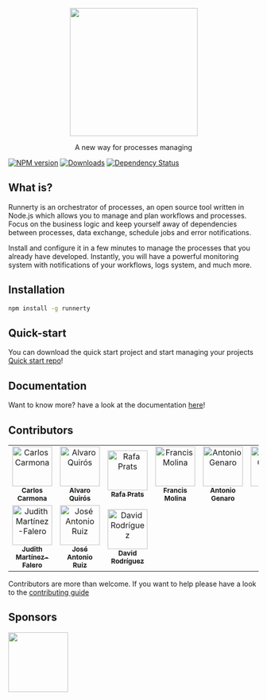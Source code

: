 <p align="center">
  <a href="http://runnerty.io">
    <img height="257" src="https://runnerty.io/assets/header/logo-stroked.png">
  </a>
  <p align="center">A new way for processes managing</p>
</p>

[![NPM version][npm-image]][npm-url] [![Downloads][downloads-image]][npm-url] [![Dependency Status][david-badge]][david-badge-url]

## What is?

Runnerty is an orchestrator of processes, an open source tool written in Node.js which allows you to manage and plan workflows and processes. Focus on the business logic and keep yourself away of dependencies between processes, data exchange, schedule jobs and error notifications.

Install and configure it in a few minutes to manage the processes that you already have developed. Instantly, you will have a powerful monitoring system with notifications of your workflows, logs system, and much more.

## Installation

```bash
npm install -g runnerty
```

## Quick-start

You can download the quick start project and start managing your projects
[Quick start repo](https://github.com/runnerty/runnerty-quick-start)!

[downloads-image]: https://img.shields.io/npm/dm/runnerty.svg
[npm-url]: https://www.npmjs.com/package/runnerty
[npm-image]: https://img.shields.io/npm/v/runnerty.svg
[david-badge]: https://david-dm.org/runnerty/runnerty.svg
[david-badge-url]: https://david-dm.org/runnerty/runnerty

## Documentation

Want to know more? have a look at the documentation [here](http://docs.runnerty.io)!

## Contributors

<!-- ALL-CONTRIBUTORS-LIST:START - Do not remove or modify this section -->
<!-- prettier-ignore-start -->
<!-- markdownlint-disable -->
<table>
  <tr>
    <td align="center"><a href="https://github.com/CarlosCarmona"><img src="https://avatars0.githubusercontent.com/u/2606030?v=4" width="80px;" alt="Carlos Carmona"/><br /><sub><b>Carlos Carmona</b></sub></a><br /></td>
    <td align="center"><a href="https://github.com/alo"><img src="https://avatars2.githubusercontent.com/u/234613?v=4" width="80px;" alt="Alvaro Quirós"/><br /><sub><b>Alvaro Quirós</b></sub></a><br /></td>
    <td align="center"><a href="https://github.com/raprav"><img src="https://avatars1.githubusercontent.com/u/62855?v=4" width="80px;" alt="Rafa Prats"/><br /><sub><b>Rafa Prats</b></sub></a><br /></td>
    <td align="center"><a href="https://github.com/pakitovic"><img src="https://avatars0.githubusercontent.com/u/18547138?v=4" width="80px;" alt="Francis Molina"/><br /><sub><b>Francis Molina</b></sub></a><br /></td>
    <td align="center"><a href="https://github.com/antoniogenaro"><img src="https://avatars3.githubusercontent.com/u/15797756?v=4" width="80px;" alt="Antonio Genaro"/><br /><sub><b>Antonio Genaro</b></sub></a><br /></td>
    <td align="center"><a href="https://github.com/gocastilla"><img src="https://avatars2.githubusercontent.com/u/20567140?v=4" width="80px;" alt="Alberto Gómez"/><br /><sub><b>Alberto Gómez</b></sub></a><br /></td>
  </tr>
  <tr>
    <td align="center"><a href="https://github.com/judmft"><img src="https://avatars0.githubusercontent.com/u/49159375?s=400&v=4" width="80px;" alt="Judith Martínez-Falero"/><br /><sub><b>Judith Martínez-Falero</b></sub></a><br /></td>
    <td align="center"><a href="https://github.com/Jhonsensf"><img src="https://avatars3.githubusercontent.com/u/20872950?v=4" width="80px;" alt="José Antonio Ruiz"/><br /><sub><b>José Antonio Ruiz</b></sub></a><br /></td>
    <td align="center"><a href="http://www.baldboy.es"><img src="https://avatars3.githubusercontent.com/u/545420?v=4" width="80px;" alt="David Rodríguez"/><br /><sub><b>David Rodríguez</b></sub></a><br /></td>
  </tr>
</table>

<!-- markdownlint-enable -->
<!-- prettier-ignore-end -->

<!-- ALL-CONTRIBUTORS-LIST:END -->

Contributors are more than welcome. If you want to help please have a look to the [contributing guide](https://github.com/runnerty/runnerty/blob/master/CONTRIBUTING.md)

## Sponsors

<p>
  <a href="http://coderty.com">
    <img height="120" src="https://www.coderty.com/assets/external/coderty.svg">
  </a>
</p>
